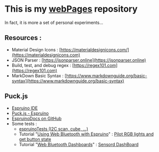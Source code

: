 # This is my [webPages](https://philippeardit.github.io/webPages/) repository
In fact, it is more a set of personal experiments...

## Resources :
- Material Design Icons : [https://materialdesignicons.com/](https://materialdesignicons.com)
- JSON Parser : [https://jsonparser.online](https://jsonparser.online)
- Build, test, and debug regex : [https://regex101.com](https://regex101.com)
- MarkDown Basic Syntax : [https://www.markdownguide.org/basic-syntax](https://www.markdownguide.org/basic-syntax)

## Puck.js 
- [Espruino IDE](https://www.espruino.com/ide)
- [Puck.js - Espruino](https://www.espruino.com/Puck.js)
- [
EspruinoDocs on GitHub](https://github.com/espruino/EspruinoDocs/blob/master/boards/Puck.js.md)
- Some tests :
  - [espruinoTests (I2C scan, cube, ...)](https://philippeardit.github.io/webPages/html/espruinoTests.html)
  - Tutorial "[Using Web Bluetooth with Espruino](https://www.espruino.com/Web%20Bluetooth)" : [Pilot RGB lights and get button state](https://philippeardit.github.io/webPages/html/puckJsTestBtnAndLights.html)
  - Tutorial "[Web Bluetooth Dashboards](https://www.espruino.com/Web+Bluetooth+Dashboard)" : [Sensord DashBoard](https://philippeardit.github.io/webPages/html/puckJsWebBleDashBoard.html)